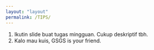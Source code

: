 ```yaml
---
layout: "layout"
permalink: /TIPS/
---
```


1. Ikutin slide buat tugas mingguan. Cukup deskriptif tbh.<br>
2. Kalo mau kuis, GSGS is your friend.<br>

